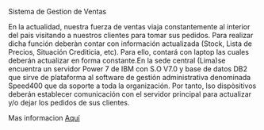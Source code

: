 Sistema de Gestion de Ventas

En la actualidad, nuestra fuerza de ventas viaja constantemente al interior del pais visitando a nuestros clientes para tomar sus pedidos. Para realizar dicha función deberàn contar con información actualizada (Stock, Lista de Precios, Situación Crediticia, etc). Para ello, contará con laptop las cuales deberán actualizar en forma constante.En la sede central (Lima)se encuentra un servidor Power 7 de IBM con S.O V7.0 y base de datos DB2 que sirve de plataforma al software de gestión administrativa denominada Speed400 que da soporte a toda la organización. Por tanto, lso dispòsitivos deberán establecer comunicación con el servidor principal para actualizar y/o dejar los pedidos de sus clientes.

Mas informacion [Aquí](https://docs.google.com/document/d/1HAPj45cABQGgTtZ0u1zEAo8vcH43QVqidnXxOQySMac/edit?hl=en_US#)